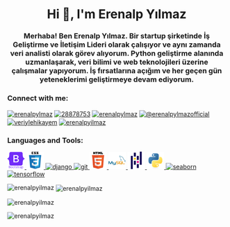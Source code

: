 <h1 align="center">Hi 👋, I'm Erenalp Yılmaz</h1>
<h3 align="center">Merhaba! Ben Erenalp Yılmaz. Bir startup şirketinde İş Geliştirme ve İletişim Lideri olarak çalışıyor ve aynı zamanda veri analisti olarak görev alıyorum. Python geliştirme alanında uzmanlaşarak, veri bilimi ve web teknolojileri üzerine çalışmalar yapıyorum. İş fırsatlarına açığım ve her geçen gün yeteneklerimi geliştirmeye devam ediyorum.</h3>

<h3 align="left">Connect with me:</h3>
<p align="left">
<a href="https://linkedin.com/in/erenalpylmaz" target="blank"><img align="center" src="https://raw.githubusercontent.com/rahuldkjain/github-profile-readme-generator/master/src/images/icons/Social/linked-in-alt.svg" alt="erenalpylmaz" height="30" width="40" /></a>
<a href="https://stackoverflow.com/users/28878753" target="blank"><img align="center" src="https://raw.githubusercontent.com/rahuldkjain/github-profile-readme-generator/master/src/images/icons/Social/stack-overflow.svg" alt="28878753" height="30" width="40" /></a>
<a href="https://kaggle.com/erenalpylmaz" target="blank"><img align="center" src="https://raw.githubusercontent.com/rahuldkjain/github-profile-readme-generator/master/src/images/icons/Social/kaggle.svg" alt="erenalpylmaz" height="30" width="40" /></a>
<a href="https://medium.com/@erenalpylmazofficial" target="blank"><img align="center" src="https://raw.githubusercontent.com/rahuldkjain/github-profile-readme-generator/master/src/images/icons/Social/medium.svg" alt="@erenalpylmazofficial" height="30" width="40" /></a>
<a href="https://www.youtube.com/c/veriylehikayem" target="blank"><img align="center" src="https://raw.githubusercontent.com/rahuldkjain/github-profile-readme-generator/master/src/images/icons/Social/youtube.svg" alt="veriylehikayem" height="30" width="40" /></a>
<a href="https://www.leetcode.com/erenalpyilmaz" target="blank"><img align="center" src="https://raw.githubusercontent.com/rahuldkjain/github-profile-readme-generator/master/src/images/icons/Social/leet-code.svg" alt="erenalpyilmaz" height="30" width="40" /></a>
</p>

<h3 align="left">Languages and Tools:</h3>
<p align="left"> <a href="https://getbootstrap.com" target="_blank" rel="noreferrer"> <img src="https://raw.githubusercontent.com/devicons/devicon/master/icons/bootstrap/bootstrap-plain-wordmark.svg" alt="bootstrap" width="40" height="40"/> </a> <a href="https://www.w3schools.com/css/" target="_blank" rel="noreferrer"> <img src="https://raw.githubusercontent.com/devicons/devicon/master/icons/css3/css3-original-wordmark.svg" alt="css3" width="40" height="40"/> </a> <a href="https://www.djangoproject.com/" target="_blank" rel="noreferrer"> <img src="https://cdn.worldvectorlogo.com/logos/django.svg" alt="django" width="40" height="40"/> </a> <a href="https://git-scm.com/" target="_blank" rel="noreferrer"> <img src="https://www.vectorlogo.zone/logos/git-scm/git-scm-icon.svg" alt="git" width="40" height="40"/> </a> <a href="https://www.w3.org/html/" target="_blank" rel="noreferrer"> <img src="https://raw.githubusercontent.com/devicons/devicon/master/icons/html5/html5-original-wordmark.svg" alt="html5" width="40" height="40"/> </a> <a href="https://www.mysql.com/" target="_blank" rel="noreferrer"> <img src="https://raw.githubusercontent.com/devicons/devicon/master/icons/mysql/mysql-original-wordmark.svg" alt="mysql" width="40" height="40"/> </a> <a href="https://pandas.pydata.org/" target="_blank" rel="noreferrer"> <img src="https://raw.githubusercontent.com/devicons/devicon/2ae2a900d2f041da66e950e4d48052658d850630/icons/pandas/pandas-original.svg" alt="pandas" width="40" height="40"/> </a> <a href="https://www.python.org" target="_blank" rel="noreferrer"> <img src="https://raw.githubusercontent.com/devicons/devicon/master/icons/python/python-original.svg" alt="python" width="40" height="40"/> </a> <a href="https://seaborn.pydata.org/" target="_blank" rel="noreferrer"> <img src="https://seaborn.pydata.org/_images/logo-mark-lightbg.svg" alt="seaborn" width="40" height="40"/> </a> <a href="https://www.tensorflow.org" target="_blank" rel="noreferrer"> <img src="https://www.vectorlogo.zone/logos/tensorflow/tensorflow-icon.svg" alt="tensorflow" width="40" height="40"/> </a> </p>

<p><img align="left" src="https://github-readme-stats.vercel.app/api/top-langs?username=erenalpyilmaz&show_icons=true&locale=en&layout=compact" alt="erenalpyilmaz" /></p>

<p>&nbsp;<img align="center" src="https://github-readme-stats.vercel.app/api?username=erenalpyilmaz&show_icons=true&locale=en" alt="erenalpyilmaz" /></p>

<p><img align="center" src="https://github-readme-streak-stats.herokuapp.com/?user=erenalpyilmaz&" alt="erenalpyilmaz" /></p>
<p align="left"> <img src="https://komarev.com/ghpvc/?username=erenalpyilmaz&label=Profile%20views&color=0e75b6&style=flat" alt="erenalpyilmaz" /> </p>
